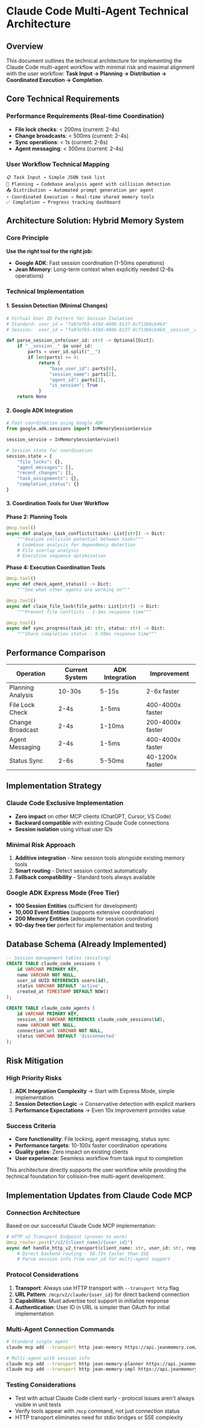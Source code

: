 # Claude Code Multi-Agent Technical Architecture

## Overview

This document outlines the technical architecture for implementing the Claude Code multi-agent workflow with minimal risk and maximal alignment with the user workflow: **Task Input → Planning → Distribution → Coordinated Execution → Completion**.

## Core Technical Requirements

### Performance Requirements (Real-time Coordination)
- **File lock checks**: < 200ms (current: 2-4s)
- **Change broadcasts**: < 500ms (current: 2-4s)  
- **Sync operations**: < 1s (current: 2-6s)
- **Agent messaging**: < 300ms (current: 2-4s)

### User Workflow Technical Mapping

```
📋 Task Input → Simple JSON task list
🧠 Planning → Codebase analysis agent with collision detection
📤 Distribution → Automated prompt generation per agent
⚡ Coordinated Execution → Real-time shared memory tools
✅ Completion → Progress tracking dashboard
```

## Architecture Solution: Hybrid Memory System

### Core Principle
**Use the right tool for the right job:**
- **Google ADK**: Fast session coordination (1-50ms operations)
- **Jean Memory**: Long-term context when explicitly needed (2-6s operations)

### Technical Implementation

#### 1. Session Detection (Minimal Changes)
```python
# Virtual User ID Pattern for Session Isolation
# Standard: user_id = "fa97efb5-410d-4806-b137-8cf13b6cb464"
# Session:  user_id = "fa97efb5-410d-4806-b137-8cf13b6cb464__session__webscraper__research"

def parse_session_info(user_id: str) -> Optional[Dict]:
    if "__session__" in user_id:
        parts = user_id.split("__")
        if len(parts) >= 4:
            return {
                "base_user_id": parts[0],
                "session_name": parts[2],
                "agent_id": parts[3],
                "is_session": True
            }
    return None
```

#### 2. Google ADK Integration
```python
# Fast coordination using Google ADK
from google.adk.sessions import InMemorySessionService

session_service = InMemorySessionService()

# Session state for coordination
session.state = {
    "file_locks": {},
    "agent_messages": [],
    "recent_changes": [],
    "task_assignments": {},
    "completion_status": {}
}
```

#### 3. Coordination Tools for User Workflow

**Phase 2: Planning Tools**
```python
@mcp.tool()
async def analyze_task_conflicts(tasks: List[str]) -> Dict:
    """Analyze collision potential between tasks"""
    # Codebase analysis for dependency detection
    # File overlap analysis
    # Execution sequence optimization
```

**Phase 4: Execution Coordination Tools**
```python
@mcp.tool() 
async def check_agent_status() -> Dict:
    """See what other agents are working on"""

@mcp.tool()
async def claim_file_lock(file_paths: List[str]) -> Dict:
    """Prevent file conflicts - 1-5ms response time"""

@mcp.tool()
async def sync_progress(task_id: str, status: str) -> Dict:
    """Share completion status - 5-50ms response time"""
```

## Performance Comparison

| Operation | Current System | ADK Integration | Improvement |
|-----------|----------------|-----------------|-------------|
| Planning Analysis | 10-30s | 5-15s | 2-6x faster |
| File Lock Check | 2-4s | 1-5ms | 400-4000x faster |
| Change Broadcast | 2-4s | 1-10ms | 200-4000x faster |
| Agent Messaging | 2-4s | 1-5ms | 400-4000x faster |
| Status Sync | 2-6s | 5-50ms | 40-1200x faster |

## Implementation Strategy

### Claude Code Exclusive Implementation
- **Zero impact** on other MCP clients (ChatGPT, Cursor, VS Code)
- **Backward compatible** with existing Claude Code connections
- **Session isolation** using virtual user IDs

### Minimal Risk Approach
1. **Additive integration** - New session tools alongside existing memory tools
2. **Smart routing** - Detect session context automatically
3. **Fallback compatibility** - Standard tools always available

### Google ADK Express Mode (Free Tier)
- **100 Session Entities** (sufficient for development)
- **10,000 Event Entities** (supports extensive coordination)
- **200 Memory Entities** (adequate for session coordination)
- **90-day free tier** perfect for implementation and testing

## Database Schema (Already Implemented)

```sql
-- Session management tables (existing)
CREATE TABLE claude_code_sessions (
    id VARCHAR PRIMARY KEY,
    name VARCHAR NOT NULL,
    user_id UUID REFERENCES users(id),
    status VARCHAR DEFAULT 'active',
    created_at TIMESTAMP DEFAULT NOW()
);

CREATE TABLE claude_code_agents (
    id VARCHAR PRIMARY KEY,
    session_id VARCHAR REFERENCES claude_code_sessions(id),
    name VARCHAR NOT NULL,
    connection_url VARCHAR NOT NULL,
    status VARCHAR DEFAULT 'disconnected'
);
```

## Risk Mitigation

### High Priority Risks
1. **ADK Integration Complexity** → Start with Express Mode, simple implementation
2. **Session Detection Logic** → Conservative detection with explicit markers
3. **Performance Expectations** → Even 10x improvement provides value

### Success Criteria
- **Core functionality**: File locking, agent messaging, status sync
- **Performance targets**: 10-100x faster coordination operations  
- **Quality gates**: Zero impact on existing clients
- **User experience**: Seamless workflow from task input to completion

This architecture directly supports the user workflow while providing the technical foundation for collision-free multi-agent development.

## Implementation Updates from Claude Code MCP

### Connection Architecture
Based on our successful Claude Code MCP implementation:

```python
# HTTP v2 Transport Endpoint (proven to work)
@mcp_router.post("/v2/{client_name}/{user_id}")
async def handle_http_v2_transport(client_name: str, user_id: str, request: Request):
    # Direct backend routing - 50-75% faster than SSE
    # Parse session info from user_id for multi-agent support
```

### Protocol Considerations
1. **Transport**: Always use HTTP transport with `--transport http` flag
2. **URL Pattern**: `/mcp/v2/claude/{user_id}` for direct backend connection
3. **Capabilities**: Must advertise tool support in initialize response
4. **Authentication**: User ID in URL is simpler than OAuth for initial implementation

### Multi-Agent Connection Commands
```bash
# Standard single agent
claude mcp add --transport http jean-memory https://api.jeanmemory.com/mcp/v2/claude/{user_id}

# Multi-agent with session info
claude mcp add --transport http jean-memory-planner https://api.jeanmemory.com/mcp/v2/claude/{user_id}__session__project__planner
claude mcp add --transport http jean-memory-impl https://api.jeanmemory.com/mcp/v2/claude/{user_id}__session__project__implementation
```

### Testing Considerations
- Test with actual Claude Code client early - protocol issues aren't always visible in unit tests
- Verify tools appear with `/mcp` command, not just connection status
- HTTP transport eliminates need for stdio bridges or SSE complexity